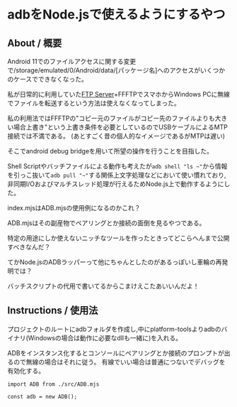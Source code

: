 # adbをNode.jsで使えるようにするやつ

## About / 概要

Android 11でのファイルアクセスに関する変更で/storage/emulated/0/Android/data/[パッケージ名]へのアクセスがいくつかのケースでできなくなった。

私が日常的に利用していた[FTP Server](https://play.google.com/store/apps/details?id=com.theolivetree.ftpserver&hl=ja&gl=US)+FFFTPでスマホからWindows PCに無線でファイルを転送するという方法は使えなくなってしまった。

私の利用法ではFFFTPの"コピー元のファイルがコピー先のファイルよりも大きい場合上書き"という上書き条件を必要としているのでUSBケーブルによるMTP接続では不満である。
(あとすごく昔の個人的なイメージであるがMTPは遅い)

そこでandroid debug bridgeを用いて所望の操作を行うことを目指した。

Shell Scriptやバッチファイルによる動作も考えたが`adb shell "ls ~"`から情報を引っこ抜いて`adb pull "~"`する関係上文字処理などにおいて使い慣れており,非同期I/Oおよびマルチスレッド処理が行えるためNode.js上で動作するようにした。

index.mjsはADB.mjsの使用例になるのかこれ？

ADB.mjsはその副産物でペアリングとか接続の面倒を見るやつである。

特定の用途にしか使えないニッチなツールを作ったときってどこらへんまで公開すべきなんだ？

てかNode.jsのADBラッパーって他にちゃんとしたのがあるっぽいし車輪の再発明では？

バッチスクリプトの代用で書いてるからこまけえこたあいいんだよ！

## Instructions / 使用法

プロジェクトのルートにadbフォルダを作成し,中にplatform-toolsよりadbのバイナリ(Windowsの場合は動作に必要なdllも一緒に)を入れる。

ADBをインスタンス化するとコンソールにペアリングとか接続のプロンプトが出るので無線の場合はそれに従う。
有線でいい場合は普通につないでデバッグを有効化する。

```
import ADB from ./src/ADB.mjs

const adb = new ADB();
```